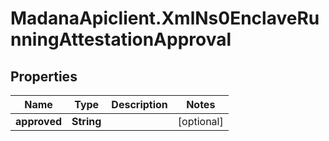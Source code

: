 # MadanaApiclient.XmlNs0EnclaveRunningAttestationApproval

## Properties

Name | Type | Description | Notes
------------ | ------------- | ------------- | -------------
**approved** | **String** |  | [optional] 


